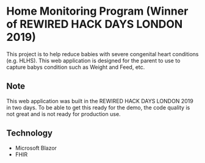 # Home Monitoring Program (Winner of REWIRED HACK DAYS LONDON 2019) #

This project is to help reduce babies with severe congenital heart conditions (e.g. HLHS).
This web application is designed for the parent to use to capture babys condition such as Weight and Feed, etc.

## Note ##

This web application was built in the REWIRED HACK DAYS LONDON 2019 in two days. To be able to get this ready for the demo, the code quality is not great and is not ready for production use.

## Technology ##

* Microsoft Blazor
* FHIR
